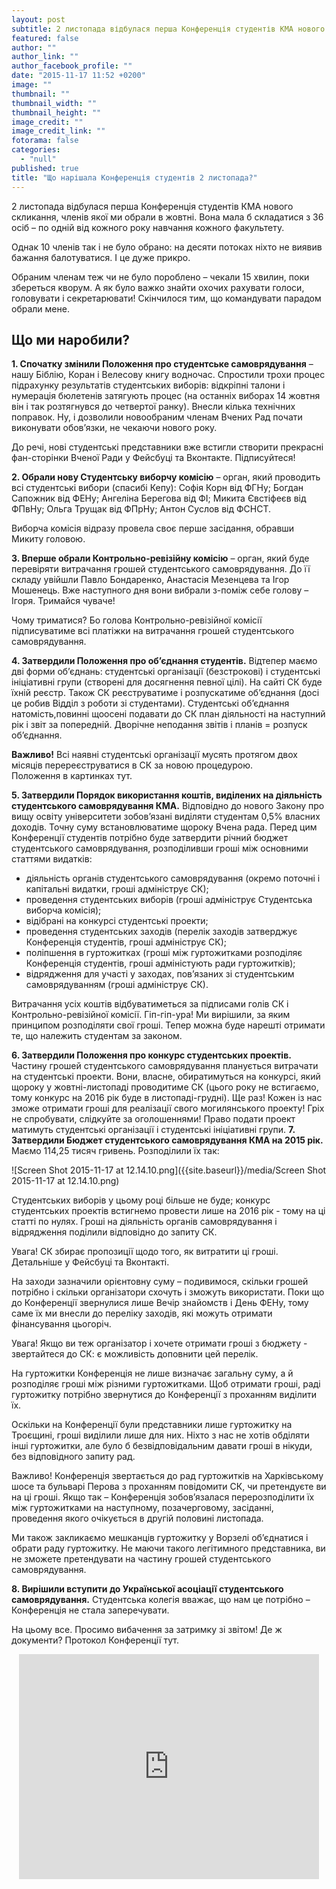 ```yaml
---
layout: post
subtitle: 2 листопада відбулася перша Конференція студентів КМА нового скликання
featured: false
author: ""
author_link: ""
author_facebook_profile: ""
date: "2015-11-17 11:52 +0200"
image: ""
thumbnail: ""
thumbnail_width: ""
thumbnail_height: ""
image_credit: ""
image_credit_link: ""
fotorama: false
categories: 
  - "null"
published: true
title: "Що нарішала Конференція студентів 2 листопада?"
---
```


2 листопада відбулася перша Конференція студентів КМА нового скликання, членів якої ми обрали в жовтні. Вона мала б складатися з 36 осіб – по одній від кожного року навчання кожного факультету. 

Однак 10 членів так і не було обрано: на десяти потоках ніхто не виявив бажання балотуватися. І це дуже прикро.

Обраним членам теж чи не було пороблено – чекали 15 хвилин, поки збереться кворум. А як було важко знайти охочих рахувати голоси, головувати і секретарювати! Скінчилося тим, що командувати парадом обрали мене.

## Що ми наробили?

**1. Спочатку змінили Положення про студентське самоврядування** – нашу Біблію, Коран і Велесову книгу водночас. Спростили трохи процес підрахунку результатів студентських виборів: відкріпні талони і нумерація бюлетенів затягують процес (на останніх виборах 14 жовтня він і так розтягнувся до четвертої ранку). Внесли кілька технічних поправок. Ну, і дозволили новообраним членам Вчених Рад почати виконувати обов’язки, не чекаючи нового року.

До речі, нові студентські представники вже встигли створити прекрасні фан-сторінки Вченої Ради у Фейсбуці та Вконтакте. Підписуйтеся!

**2. Обрали нову Студентську виборчу комісію** – орган, який проводить всі студентські вибори (спасибі Кепу):
Софія Корн від ФГНу;
Богдан Сапожник від ФЕНу;
Ангеліна Берегова від ФІ;
Микита Євстіфеєв від ФПвНу;
Ольга Трущак від ФПрНу;
Антон Суслов від ФСНСТ.

Виборча комісія відразу провела своє перше засідання, обравши Микиту головою.

**3. Вперше обрали Контрольно-ревізійну комісію** – орган, який буде перевіряти витрачання грошей студентського самоврядування. До її складу увійшли Павло Бондаренко, Анастасія Мезенцева та Ігор Мошенець. Вже наступного дня вони вибрали з-поміж себе голову – Ігоря. Тримайся чуваче!

Чому триматися? Бо голова Контрольно-ревізійної комісії підписуватиме всі платіжки на витрачання грошей студентського самоврядування.

**4. Затвердили Положення про об’єднання студентів.** Відтепер маємо дві форми об’єднань: студентські організації (безстрокові) і студентські ініціативні групи (створені для досягнення певної цілі). На сайті СК буде їхній реєстр. Також СК реєструватиме і розпускатиме об’єднання (досі це робив Відділ з роботи зі студентами). Студентські об’єднання натомість,повинні щоосені подавати до СК план діяльності на наступний рік і звіт за попередній. Дворічне неподання звітів і планів = розпуск об’єднання.

**Важливо!** Всі наявні студентські організації мусять протягом двох місяців перереєструватися в СК за новою процедурою.  
Положення в картинках тут.

**5. Затвердили Порядок використання коштів, виділених на діяльність студентського самоврядування КМА.** Відповідно до нового Закону про вищу освіту університети зобов’язані виділяти студентам 0,5% власних доходів. Точну суму встановлюватиме щороку Вчена рада. Перед цим Конференції студентів потрібно буде затвердити річний бюджет студентського самоврядування, розподіливши гроші між основними статтями видатків:

- діяльність органів студентського самоврядування (окремо поточні і капітальні видатки, гроші адмініструє СК);  
- проведення студентських виборів (гроші адмініструє Студентська виборча комісія);  
- відібрані на конкурсі студентські проекти;  
- проведення студентських заходів (перелік заходів затверджує Конференція студентів, гроші адмініструє СК);  
- поліпшення в гуртожитках (гроші між гуртожитками розподіляє Конференція студентів, гроші адміністують ради гуртожитків);  
- відрядження для участі у заходах, пов’язаних зі студентським самоврядуванням (гроші адмініструє СК).  

Витрачання усіх коштів відбуватиметься за підписами голів СК і Контрольно-ревізійної комісії.
Гіп-гіп-ура! Ми вирішили, за яким принципом розподіляти свої гроші. Тепер можна буде нарешті отримати те, що належить студентам за законом.  

**6. Затвердили Положення про конкурс студентських проектів.** Частину грошей студентського самоврядування планується витрачати на студентські проекти. Вони, власне, обиратимуться на конкурсі, який щороку у жовтні-листопаді проводитиме СК (цього року не встигаємо, тому конкурс на 2016 рік буде в листопаді-грудні).
Ще раз! Кожен із нас зможе отримати гроші для реалізації свого могилянського проекту! Гріх не спробувати, слідкуйте за оголошеннями!
Право подати проект матимуть студентські організації і студентські ініціативні групи.
**7. Затвердили Бюджет студентського самоврядування КМА на 2015 рік.** Маємо 114,25 тисяч гривень. Розподілили їх так:  

![Screen Shot 2015-11-17 at 12.14.10.png]({{site.baseurl}}/media/Screen Shot 2015-11-17 at 12.14.10.png)


Студентських виборів у цьому році більше не буде; конкурс студентських проектів встигнемо провести лише на 2016 рік - тому на ці статті по нулях. Гроші на діяльність органів самоврядування і відрядження поділили відповідно до запиту СК.  

Увага! СК збирає пропозиції щодо того, як витратити ці гроші. Детальніше у Фейсбуці та Вконтакті.  

На заходи зазначили орієнтовну суму – подивимося, скільки грошей потрібно і скільки організатори схочуть і зможуть використати. Поки що до Конференції звернулися лише Вечір знайомств і День ФЕНу, тому саме їх ми внесли до переліку заходів, які можуть отримати фінансування цьогоріч.  

Увага! Якщо ви теж організатор і хочете отримати гроші з бюджету - звертайтеся до СК: є можливість доповнити цей перелік.  

На гуртожитки Конференція не лише визначає загальну суму, а й розподіляє гроші між різними гуртожитками. Щоб отримати гроші, раді гуртожитку потрібно звернутися до Конференції з проханням виділити їх.  

Оскільки на Конференції були представники лише гуртожитку на Троєщині, гроші виділили лише для них. Ніхто з нас не хотів обділяти інші гуртожитки, але було б безвідповідальним давати гроші в нікуди, без відповідного запиту рад.  

Важливо! Конференція звертається до рад гуртожитків на Харківському шосе та бульварі Перова з проханням повідомити СК, чи претендуєте ви на ці гроші. Якщо так – Конференція зобов’язалася перерозподілити їх між гуртожитками на наступному, позачерговому, засіданні, проведення якого очікується в другій половині листопада.  

Ми також закликаємо мешканців гуртожитку у Ворзелі об’єднатися і обрати раду гуртожитку. Не маючи такого легітимного представника, ви не зможете претендувати на частину грошей студентського самоврядування.  

**8. Вирішили вступити до Української асоціації студентського самоврядування.** Студентська колегія вважає, що нам це потрібно – Конференція не стала заперечувати.

На цьому все. Просимо вибачення за затримку зі звітом!
Де ж документи? Протокол Конференції тут.


<p align="center"> <iframe width="480" height="360" src="https://www.youtube.com/embed/44Pv7yoBNmI" frameborder="0" allowfullscreen></iframe> </p>

